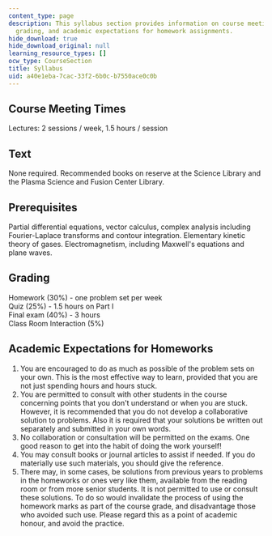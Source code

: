 ```yaml
---
content_type: page
description: This syllabus section provides information on course meeting times, prerequisites,
  grading, and academic expectations for homework assignments.
hide_download: true
hide_download_original: null
learning_resource_types: []
ocw_type: CourseSection
title: Syllabus
uid: a40e1eba-7cac-33f2-6b0c-b7550ace0c0b
---
```


Course Meeting Times
--------------------

Lectures: 2 sessions / week, 1.5 hours / session

Text
----

None required. Recommended books on reserve at the Science Library and the Plasma Science and Fusion Center Library.

Prerequisites
-------------

Partial differential equations, vector calculus, complex analysis including Fourier-Laplace transforms and contour integration. Elementary kinetic theory of gases. Electromagnetism, including Maxwell's equations and plane waves.

Grading
-------

Homework (30%) - one problem set per week  
Quiz (25%) - 1.5 hours on Part I  
Final exam (40%) - 3 hours  
Class Room Interaction (5%)

Academic Expectations for Homeworks
-----------------------------------

1.  You are encouraged to do as much as possible of the problem sets on your own. This is the most effective way to learn, provided that you are not just spending hours and hours stuck.
2.  You are permitted to consult with other students in the course concerning points that you don't understand or when you are stuck. However, it is recommended that you do not develop a collaborative solution to problems. Also it is required that your solutions be written out separately and submitted in your own words.
3.  No collaboration or consultation will be permitted on the exams. One good reason to get into the habit of doing the work yourself!
4.  You may consult books or journal articles to assist if needed. If you do materially use such materials, you should give the reference.
5.  There may, in some cases, be solutions from previous years to problems in the homeworks or ones very like them, available from the reading room or from more senior students. It is not permitted to use or consult these solutions. To do so would invalidate the process of using the homework marks as part of the course grade, and disadvantage those who avoided such use. Please regard this as a point of academic honour, and avoid the practice.
